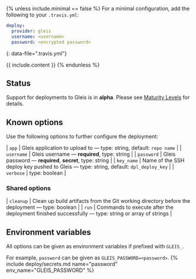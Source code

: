 {% unless include.minimal == false %}
For a minimal configuration, add the following to your `.travis.yml`:

```yaml
deploy:
  provider: gleis
  username: <username>
  password: <encrypted password>
```
{: data-file=".travis.yml"}



{{ include.content }}
{% endunless %}

## Status

Support for deployments to Gleis is in **alpha**. Please see [Maturity Levels](/user/deployment-v2#maturity-levels) for details.
## Known options

Use the following options to further configure the deployment:

| `app` | Gleis application to upload to &mdash; type: string, default: `repo name` |
| `username` | Gleis username &mdash; **required**, type: string |
| `password` | Gleis password &mdash; **required**, **secret**, type: string |
| `key_name` | Name of the SSH deploy key pushed to Gleis &mdash; type: string, default: `dpl_deploy_key` |
| `verbose` | type: boolean |

### Shared options

| `cleanup` | Clean up build artifacts from the Git working directory before the deployment &mdash; type: boolean |
| `run` | Commands to execute after the deployment finished successfully &mdash; type: string or array of strings |

## Environment variables

All options can be given as environment variables if prefixed with `GLEIS_`.

For example, `password` can be given as `GLEIS_PASSWORD=<password>`.
{% include deploy/secrets.md name="password" env_name="GLEIS_PASSWORD" %}